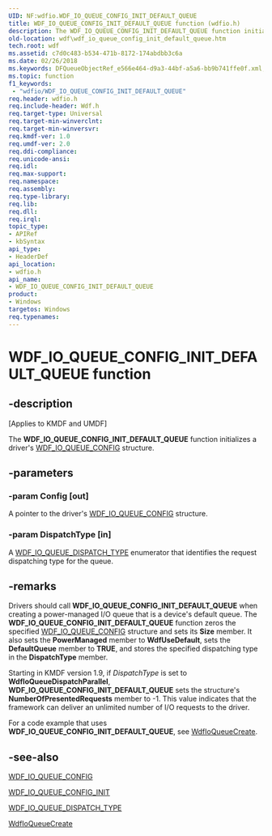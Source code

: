 ```yaml
---
UID: NF:wdfio.WDF_IO_QUEUE_CONFIG_INIT_DEFAULT_QUEUE
title: WDF_IO_QUEUE_CONFIG_INIT_DEFAULT_QUEUE function (wdfio.h)
description: The WDF_IO_QUEUE_CONFIG_INIT_DEFAULT_QUEUE function initializes a driver's WDF_IO_QUEUE_CONFIG structure.
old-location: wdf\wdf_io_queue_config_init_default_queue.htm
tech.root: wdf
ms.assetid: c7d0c483-b534-471b-8172-174abdbb3c6a
ms.date: 02/26/2018
ms.keywords: DFQueueObjectRef_e566e464-d9a3-44bf-a5a6-bb9b741ffe0f.xml, WDF_IO_QUEUE_CONFIG_INIT_DEFAULT_QUEUE, WDF_IO_QUEUE_CONFIG_INIT_DEFAULT_QUEUE function, kmdf.wdf_io_queue_config_init_default_queue, wdf.wdf_io_queue_config_init_default_queue, wdfio/WDF_IO_QUEUE_CONFIG_INIT_DEFAULT_QUEUE
ms.topic: function
f1_keywords:
 - "wdfio/WDF_IO_QUEUE_CONFIG_INIT_DEFAULT_QUEUE"
req.header: wdfio.h
req.include-header: Wdf.h
req.target-type: Universal
req.target-min-winverclnt: 
req.target-min-winversvr: 
req.kmdf-ver: 1.0
req.umdf-ver: 2.0
req.ddi-compliance: 
req.unicode-ansi: 
req.idl: 
req.max-support: 
req.namespace: 
req.assembly: 
req.type-library: 
req.lib: 
req.dll: 
req.irql: 
topic_type:
- APIRef
- kbSyntax
api_type:
- HeaderDef
api_location:
- wdfio.h
api_name:
- WDF_IO_QUEUE_CONFIG_INIT_DEFAULT_QUEUE
product:
- Windows
targetos: Windows
req.typenames: 
---
```


# WDF_IO_QUEUE_CONFIG_INIT_DEFAULT_QUEUE function


## -description


<p class="CCE_Message">[Applies to KMDF and UMDF]</p>

The <b>WDF_IO_QUEUE_CONFIG_INIT_DEFAULT_QUEUE</b> function initializes a driver's <a href="https://docs.microsoft.com/windows-hardware/drivers/ddi/wdfio/ns-wdfio-_wdf_io_queue_config">WDF_IO_QUEUE_CONFIG</a> structure.


## -parameters




### -param Config [out]

A pointer to the driver's <a href="https://docs.microsoft.com/windows-hardware/drivers/ddi/wdfio/ns-wdfio-_wdf_io_queue_config">WDF_IO_QUEUE_CONFIG</a> structure.


### -param DispatchType [in]

A <a href="https://docs.microsoft.com/windows-hardware/drivers/ddi/wdfio/ne-wdfio-_wdf_io_queue_dispatch_type">WDF_IO_QUEUE_DISPATCH_TYPE</a> enumerator that identifies the request dispatching type for the queue.


## -remarks



Drivers should call <b>WDF_IO_QUEUE_CONFIG_INIT_DEFAULT_QUEUE</b> when creating a power-managed I/O queue that is a device's default queue. The <b>WDF_IO_QUEUE_CONFIG_INIT_DEFAULT_QUEUE</b> function zeros the specified <a href="https://docs.microsoft.com/windows-hardware/drivers/ddi/wdfio/ns-wdfio-_wdf_io_queue_config">WDF_IO_QUEUE_CONFIG</a> structure and sets its <b>Size</b> member. It also sets the <b>PowerManaged</b> member to <b>WdfUseDefault</b>, sets the <b>DefaultQueue</b> member to <b>TRUE</b>, and stores the specified dispatching type in the <b>DispatchType</b> member.

Starting in KMDF version 1.9, if <i>DispatchType</i> is set to <b>WdfIoQueueDispatchParallel</b>, <b>WDF_IO_QUEUE_CONFIG_INIT_DEFAULT_QUEUE</b> sets the structure's <b>NumberOfPresentedRequests</b> member to -1. This value indicates that the framework can deliver an unlimited number of I/O requests to the driver.

For a code example that uses <b>WDF_IO_QUEUE_CONFIG_INIT_DEFAULT_QUEUE</b>, see <a href="https://docs.microsoft.com/windows-hardware/drivers/ddi/wdfio/nf-wdfio-wdfioqueuecreate">WdfIoQueueCreate</a>.




## -see-also




<a href="https://docs.microsoft.com/windows-hardware/drivers/ddi/wdfio/ns-wdfio-_wdf_io_queue_config">WDF_IO_QUEUE_CONFIG</a>



<a href="https://docs.microsoft.com/windows-hardware/drivers/ddi/wdfio/nf-wdfio-wdf_io_queue_config_init">WDF_IO_QUEUE_CONFIG_INIT</a>



<a href="https://docs.microsoft.com/windows-hardware/drivers/ddi/wdfio/ne-wdfio-_wdf_io_queue_dispatch_type">WDF_IO_QUEUE_DISPATCH_TYPE</a>



<a href="https://docs.microsoft.com/windows-hardware/drivers/ddi/wdfio/nf-wdfio-wdfioqueuecreate">WdfIoQueueCreate</a>
 

 

